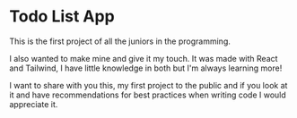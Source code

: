 # Todo List App

This is the first project of all the juniors in the programming.

I also wanted to make mine and give it my touch. It was made with React and Tailwind, I have little knowledge in both but I'm always learning more!

I want to share with you this, my first project to the public and if you look at it and have recommendations for best practices when writing code I would appreciate it.
